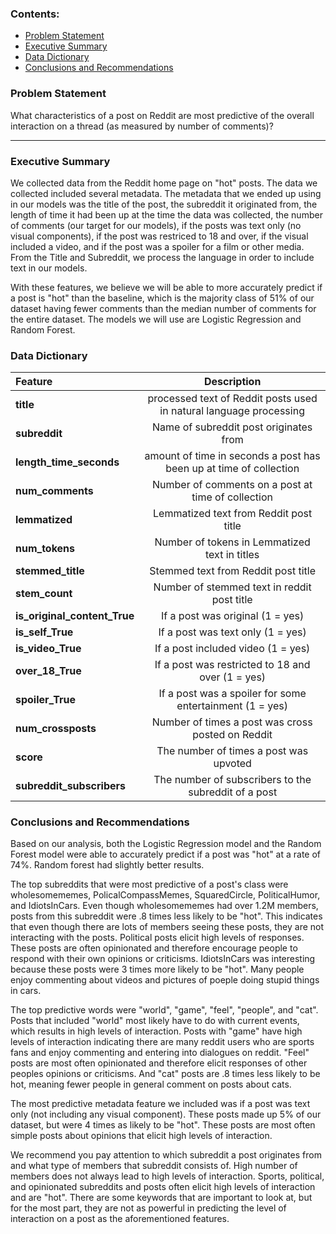 ### Contents:
- [Problem Statement](#Problem-Statement)
- [Executive Summary](#Executive-Summary)
- [Data Dictionary](#Data-Dictionary)
- [Conclusions and Recommendations](#Conclusions-and-Recommendations)

### Problem Statement

What characteristics of a post on Reddit are most predictive of the overall interaction on a thread (as measured by number of comments)?

---

### Executive Summary

We collected data from the Reddit home page on "hot" posts. The data we collected included several metadata. The metadata that we ended up using in our models was the title of the post, the subreddit it originated from, the length of time it had been up at the time the data was collected, the number of comments (our target for our models), if the posts was text only (no visual components), if the post was restriced to 18 and over, if the visual included a video, and if the post was a spoiler for a film or other media. From the Title and Subreddit, we process the language in order to include text in our models. 

With these features, we believe we will be able to more accurately predict if a post is "hot" than the baseline, which is the majority class of 51% of our dataset having fewer comments than the median number of comments for the entire dataset. The models we will use are Logistic Regression and Random Forest. 

### Data Dictionary

|Feature|Description|
|:--|:-:|
|**title**|processed text of Reddit posts used in natural language processing|
|**subreddit**|Name of subreddit post originates from|
|**length_time_seconds**|amount of time in seconds a post has been up at time of collection|
|**num_comments**|Number of comments on a post at time of collection|
|**lemmatized**|Lemmatized text from Reddit post title|
|**num_tokens**|Number of tokens in Lemmatized text in titles|
|**stemmed_title**|Stemmed text from Reddit post title|
|**stem_count**|Number of stemmed text in reddit post title|
|**is_original_content_True**|If a post was original (1 = yes)|
|**is_self_True**|If a post was text only (1 = yes)|
|**is_video_True**|If a post included video (1 = yes)|
|**over_18_True**|If a post was restricted to 18 and over (1 = yes)|
|**spoiler_True**|If a post was a spoiler for some entertainment (1 = yes)|
|**num_crossposts**|Number of times a post was cross posted on Reddit|
|**score**|The number of times a post was upvoted|
|**subreddit_subscribers**|The number of subscribers to the subreddit of a post|


### Conclusions and Recommendations

Based on our analysis, both the Logistic Regression model and the Random Forest model were able to accurately predict if a post was "hot" at a rate of 74%. Random forest had slightly better results. 

The top subreddits that were most predictive of a post's class were wholesomememes, PolicalCompassMemes, SquaredCircle, PoliticalHumor, and IdiotsInCars. Even though wholesomememes had over 1.2M members, posts from this subreddit were .8 times less likely to be "hot". This indicates that even though there are lots of members seeing these posts, they are not interacting with the posts. Political posts elicit high levels of responses. These posts are often opinionated and therefore encourage people to respond with their own opinions or criticisms. IdiotsInCars was interesting because these posts were 3 times more likely to be "hot". Many people enjoy commenting about videos and pictures of poeple doing stupid things in cars. 

The top predictive words were "world", "game", "feel", "people", and "cat". Posts that included "world" most likely have to do with current events, which results in high levels of interaction. Posts with "game" have high levels of interaction indicating there are many reddit users who are sports fans and enjoy commenting and entering into dialogues on reddit. "Feel" posts are most often opinionated and therefore elicit responses of other peoples opinions or criticisms. And "cat" posts are .8 times less likely to be hot, meaning fewer people in general comment on posts about cats. 

The most predictive metadata feature we included was if a post was text only (not including any visual component). These posts made up 5% of our dataset, but were 4 times as likely to be "hot". These posts are most often simple posts about opinions that elicit high levels of interaction. 

We recommend you pay attention to which subreddit a post originates from and what type of members that subreddit consists of. High number of members does not always lead to high levels of interaction. Sports, political, and opinionated subreddits and posts often elicit high levels of interaction and are "hot". There are some keywords that are important to look at, but for the most part, they are not as powerful in predicting the level of interaction on a post as the aforementioned features. 
